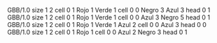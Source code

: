 <gs-board> GBB/1.0
size 1 2
cell 0 1 Rojo 1 Verde 1 
cell 0 0 Negro 3 Azul 3 
head 0 1
 </gs-board>
<gs-board> GBB/1.0
size 1 2
cell 0 1 Rojo 1 Verde 1 
cell 0 0 Azul 3 Negro 5 
head 0 1
 </gs-board>
<gs-board> GBB/1.0
size 1 2
cell 0 1 Rojo 1 Verde 1 Azul 2 
cell 0 0 Azul 3 
head 0 0
 </gs-board>
<gs-board> GBB/1.0
size 1 2
cell 0 1 Rojo 1 
cell 0 0 Azul 2 Negro 3 
head 0 1
 </gs-board>